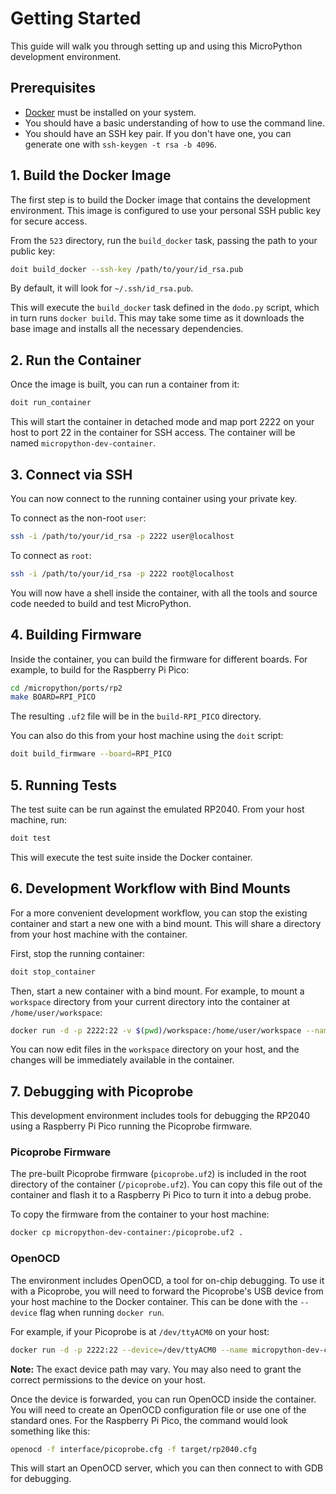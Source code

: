 # Getting Started

This guide will walk you through setting up and using this MicroPython development environment.

## Prerequisites

- [Docker](https://www.docker.com/get-started) must be installed on your system.
- You should have a basic understanding of how to use the command line.
- You should have an SSH key pair. If you don't have one, you can generate one with `ssh-keygen -t rsa -b 4096`.

## 1. Build the Docker Image

The first step is to build the Docker image that contains the development environment. This image is configured to use your personal SSH public key for secure access.

From the `523` directory, run the `build_docker` task, passing the path to your public key:

```bash
doit build_docker --ssh-key /path/to/your/id_rsa.pub
```
By default, it will look for `~/.ssh/id_rsa.pub`.

This will execute the `build_docker` task defined in the `dodo.py` script, which in turn runs `docker build`. This may take some time as it downloads the base image and installs all the necessary dependencies.

## 2. Run the Container

Once the image is built, you can run a container from it:

```bash
doit run_container
```
This will start the container in detached mode and map port 2222 on your host to port 22 in the container for SSH access. The container will be named `micropython-dev-container`.

## 3. Connect via SSH

You can now connect to the running container using your private key.

To connect as the non-root `user`:
```bash
ssh -i /path/to/your/id_rsa -p 2222 user@localhost
```

To connect as `root`:
```bash
ssh -i /path/to/your/id_rsa -p 2222 root@localhost
```

You will now have a shell inside the container, with all the tools and source code needed to build and test MicroPython.

## 4. Building Firmware

Inside the container, you can build the firmware for different boards. For example, to build for the Raspberry Pi Pico:

```bash
cd /micropython/ports/rp2
make BOARD=RPI_PICO
```

The resulting `.uf2` file will be in the `build-RPI_PICO` directory.

You can also do this from your host machine using the `doit` script:
```bash
doit build_firmware --board=RPI_PICO
```

## 5. Running Tests

The test suite can be run against the emulated RP2040. From your host machine, run:

```bash
doit test
```
This will execute the test suite inside the Docker container.

## 6. Development Workflow with Bind Mounts

For a more convenient development workflow, you can stop the existing container and start a new one with a bind mount. This will share a directory from your host machine with the container.

First, stop the running container:
```bash
doit stop_container
```

Then, start a new container with a bind mount. For example, to mount a `workspace` directory from your current directory into the container at `/home/user/workspace`:

```bash
docker run -d -p 2222:22 -v $(pwd)/workspace:/home/user/workspace --name micropython-dev-container micropython-dev
```

You can now edit files in the `workspace` directory on your host, and the changes will be immediately available in the container.

## 7. Debugging with Picoprobe

This development environment includes tools for debugging the RP2040 using a Raspberry Pi Pico running the Picoprobe firmware.

### Picoprobe Firmware

The pre-built Picoprobe firmware (`picoprobe.uf2`) is included in the root directory of the container (`/picoprobe.uf2`). You can copy this file out of the container and flash it to a Raspberry Pi Pico to turn it into a debug probe.

To copy the firmware from the container to your host machine:
```bash
docker cp micropython-dev-container:/picoprobe.uf2 .
```

### OpenOCD

The environment includes OpenOCD, a tool for on-chip debugging. To use it with a Picoprobe, you will need to forward the Picoprobe's USB device from your host machine to the Docker container. This can be done with the `--device` flag when running `docker run`.

For example, if your Picoprobe is at `/dev/ttyACM0` on your host:
```bash
docker run -d -p 2222:22 --device=/dev/ttyACM0 --name micropython-dev-container micropython-dev
```
**Note:** The exact device path may vary. You may also need to grant the correct permissions to the device on your host.

Once the device is forwarded, you can run OpenOCD inside the container. You will need to create an OpenOCD configuration file or use one of the standard ones. For the Raspberry Pi Pico, the command would look something like this:

```bash
openocd -f interface/picoprobe.cfg -f target/rp2040.cfg
```

This will start an OpenOCD server, which you can then connect to with GDB for debugging.
